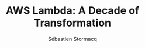 ---
title:  "AWS Lambda: A Decade of Transformation"
description: "In this episode of the AWS Developers Podcast, Julian Wood hosts a discussion with Marc Brooker, a distinguished engineer involved in the creation of AWS Lambda. They explore the origins of Lambda, its evolution, and the impact of serverless technology on modern computing. The conversation delves into customer-centric innovations, the challenges of event-driven architectures, and the future of serverless in the context of generative AI. Mark reflects on the journey of Lambda, the lessons learned, and the exciting possibilities that lie ahead for serverless technology."
guests:
   - name: "Marc Brooker"
     title: "VP/Distinguished Engineer, AWS"
     link: "https://www.linkedin.com/in/marc-brooker-b431772b/"
   - name: "Julian Wood"
     title: "Developer Advocate, AWS"
     link: "https://www.linkedin.com/in/julianrwood/"
episode: 137
duration: "00:20:01" 
size: 38429593
file: 137.mp3	
publication: "2024-11-01 04:00:00 +0000"
author: Sébastien Stormacq
category: podcasts
social-background: 137.png
appleEpisodeId: 1000675303451
aws-categories:
  - "Compute"
  - "Serverless"
links:
  - text: "AWS Lambda"
    link: https://docs.aws.amazon.com/lambda/latest/dg/welcome.html
  - text: "Firecracker microVM"
    link: https://firecracker-microvm.github.io/
  - text: "How Lambda loads data from the block devices"
    link: https://www.usenix.org/system/files/atc23-brooker.pdf
---